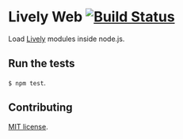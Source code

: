 # Lively Web [![Build Status](https://secure.travis-ci.org/LivelyKernel/node-lively-loader.png?branch=master)](http://travis-ci.org/LivelyKernel/node-lively-loader)

Load [Lively](https://github.com/LivelyKernel/LivelyKernel/) modules inside node.js.

## Run the tests

`$ npm test`.

## Contributing

[MIT license](https://github.com/LivelyKernel/node-lively-loader/blob/master/LICENSE).